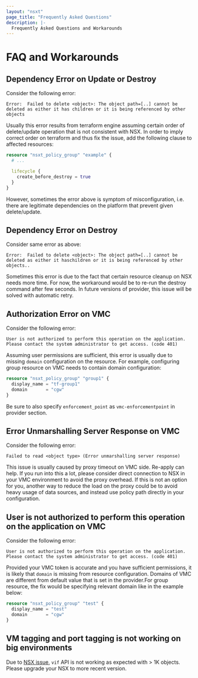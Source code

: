 ```yaml
---
layout: "nsxt"
page_title: "Frequently Asked Questions"
description: |-
  Frequently Asked Questions and Workarounds
---
```


# FAQ and Workarounds

## Dependency Error on Update or Destroy

Consider the following error:

```Error:  Failed to delete <object>: The object path=[..] cannot be deleted as either it has children or it is being referenced by other objects```

Usually this error results from terraform engine assuming certain order of delete/update operation that is not consistent with NSX. In order to imply correct order on terraform and thus fix the issue, add the following clause to affected resources:

```terraform
resource "nsxt_policy_group" "example" {
  # ...

  lifecycle {
    create_before_destroy = true
  }
}
```

However, sometimes the error above is symptom of misconfiguration, i.e. there are legitimate dependencies on the platform that prevent given delete/update.


## Dependency Error on Destroy

Consider same error as above:

```Error:  Failed to delete <object>: The object path=[..] cannot be deleted as either it haschildren or it is being referenced by other objects..```

Sometimes this error is due to the fact that certain resource cleanup on NSX needs more time. For now, the workaround would be to re-run the destroy command after few seconds. In future versions of provider, this issue will be solved with automatic retry.


## Authorization Error on VMC

Consider the following error:

```
User is not authorized to perform this operation on the application.
Please contact the system administrator to get access. (code 401)
```

Assuming user permissions are sufficient, this error is usually due to missing `domain` configuration on the resource. For example, configuring group resource on VMC needs to contain domain configuration:

```terraform
resource "nsxt_policy_group" "group1" {
  display_name = "tf-group1"
  domain       = "cgw"
}
```

Be sure to also specify `enforcement_point` as `vmc-enforcementpoint` in provider section.


## Error Unmarshalling Server Response on VMC

Consider the following error:

```Failed to read <object type> (Error unmarshalling server response)```

This issue is usually caused by proxy timeout on VMC side. Re-apply can help. If you run into this a lot, please consider direct connection to NSX in your VMC environment to avoid the proxy overhead. If this is not an option for you, another way to reduce the load on the proxy could be to avoid heavy usage of data sources, and instead use policy path directly in your configuration.


## User is not authorized to perform this operation on the application on VMC

Consider the following error:

```User is not authorized to perform this operation on the application. Please contact the system administrator to get access. (code 401)```

Provided your VMC token is accurate and you have sufficient permissions, it is likely that `domain` is missing from resource configuration. Domains of VMC are different from default value that is set in the provider.For group resource, the fix would be specifying relevant domain like in the example below:

```terraform
resource "nsxt_policy_group" "test" {
  display_name = "test"
  domain       = "cgw"
}
```

## VM tagging and port tagging is not working on big environments

Due to [NSX issue](https://kb.vmware.com/s/article/89437), `vif` API is not working as expected with > 1K objects. Please upgrade your NSX to more recent version.
